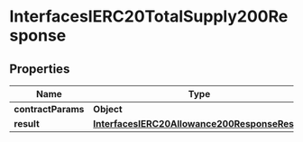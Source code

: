 

# InterfacesIERC20TotalSupply200Response


## Properties

| Name | Type | Description | Notes |
|------------ | ------------- | ------------- | -------------|
|**contractParams** | **Object** |  |  |
|**result** | [**InterfacesIERC20Allowance200ResponseResult**](InterfacesIERC20Allowance200ResponseResult.md) |  |  |



